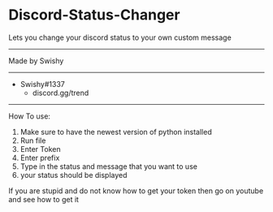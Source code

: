 # Discord-Status-Changer
Lets you change your discord status to your own custom message
<hr>
Made by Swishy
<hr>

 - Swishy#1337
   - discord.gg/trend 
<hr>

How To use:

1) Make sure to have the newest version of python installed
2) Run file
3) Enter Token
4) Enter prefix
5) Type in the status and message that you want to use
6) your status should be displayed

If you are stupid and do not know how to get your token then go on youtube and see how to get it
